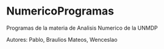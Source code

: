 # NumericoProgramas

Programas de la materia de Analisis Numerico de la UNMDP

Autores: 
    Pablo, Braulios
    Mateos, Wenceslao